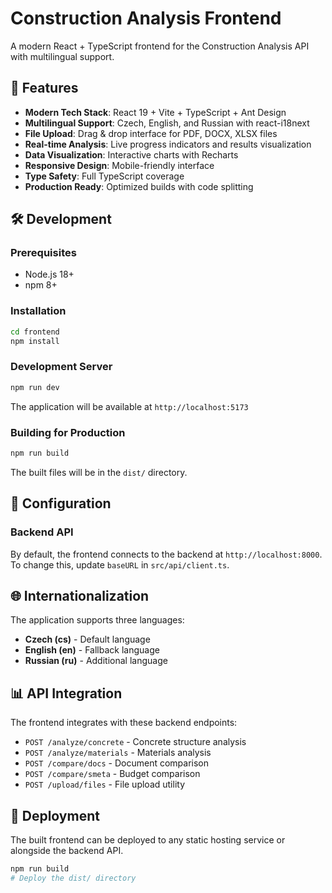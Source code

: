 # Construction Analysis Frontend

A modern React + TypeScript frontend for the Construction Analysis API with multilingual support.

## 🚀 Features

- **Modern Tech Stack**: React 19 + Vite + TypeScript + Ant Design
- **Multilingual Support**: Czech, English, and Russian with react-i18next
- **File Upload**: Drag & drop interface for PDF, DOCX, XLSX files
- **Real-time Analysis**: Live progress indicators and results visualization
- **Data Visualization**: Interactive charts with Recharts
- **Responsive Design**: Mobile-friendly interface
- **Type Safety**: Full TypeScript coverage
- **Production Ready**: Optimized builds with code splitting

## 🛠️ Development

### Prerequisites

- Node.js 18+ 
- npm 8+

### Installation

```bash
cd frontend
npm install
```

### Development Server

```bash
npm run dev
```

The application will be available at `http://localhost:5173`

### Building for Production

```bash
npm run build
```

The built files will be in the `dist/` directory.

## 🔧 Configuration

### Backend API

By default, the frontend connects to the backend at `http://localhost:8000`. To change this, update `baseURL` in `src/api/client.ts`.

## 🌐 Internationalization

The application supports three languages:

- **Czech (cs)** - Default language
- **English (en)** - Fallback language  
- **Russian (ru)** - Additional language

## 📊 API Integration

The frontend integrates with these backend endpoints:

- `POST /analyze/concrete` - Concrete structure analysis
- `POST /analyze/materials` - Materials analysis  
- `POST /compare/docs` - Document comparison
- `POST /compare/smeta` - Budget comparison
- `POST /upload/files` - File upload utility

## 🚀 Deployment

The built frontend can be deployed to any static hosting service or alongside the backend API.

```bash
npm run build
# Deploy the dist/ directory
```